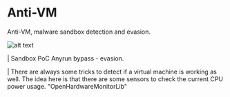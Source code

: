 # Anti-VM
Anti-VM, malware sandbox detection and evasion.

![alt text](https://github.com/Joefreedy/Anti-VM/blob/master/sneakband.PNG)

| Sandbox PoC Anyrun bypass - evasion. 

| There are always some tricks to detect if a virtual machine is working as well. The idea here is that there are some sensors to check the current CPU power usage. "OpenHardwareMonitorLib"

